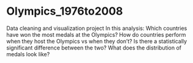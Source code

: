 # Olympics_1976to2008
Data cleaning and visualization project
In this analysis:
Which countries have won the most medals at the Olympics?
How do countries perform when they host the Olympics vs when they don’t? Is there a statistically significant difference between the two?
What does the distribution of medals look like?
